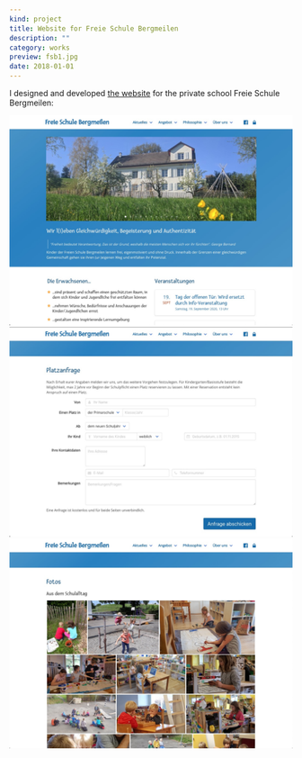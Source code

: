 ```yaml
---
kind: project
title: Website for Freie Schule Bergmeilen 
description: ""
category: works
preview: fsb1.jpg
date: 2018-01-01
---
```

I designed and developed 
[the website](https://www.freie-schule-bergmeilen.ch/)
 for the private school Freie Schule Bergmeilen:
                                
![](fsb1.jpg)
![](fsb2.jpg)
![](fsb3.jpg)



